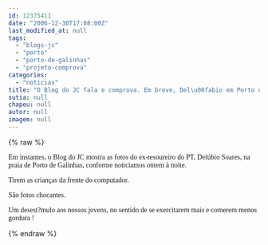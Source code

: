 ```yaml
---
id: 12375411
date: "2006-12-30T17:08:00Z"
last_modified_at: null
tags:
  - "blogs-jc"
  - "porto"
  - "porto-de-galinhas"
  - "projeto-comprova"
categories:
  - "noticias"
title: "O Blog do JC fala e comprova. Em breve, Del\u00fabio em Porto de Galinhas"
sutia: null
chapeu: null
autor: null
imagem: null
---
```

{% raw %}
<p><P><FONT face=Verdana>Em instantes, o Blog do JC mostra as fotos do ex-tesoureiro do PT, Delúbio Soares, na praia de Porto de Galinhas, conforme noticiamos ontem à noite.</FONT></P></p>
<p><P><FONT face=Verdana>Tirem as crianças da frente do computador.</FONT></P></p>
<p><P><FONT face=Verdana>São fotos chocantes. </FONT></P></p>
<p><P><FONT face=Verdana>Um desest?mulo aos nossos jovens, no sentido de se exercitarem mais e comerem menos gordura !</FONT></P> </p>
{% endraw %}